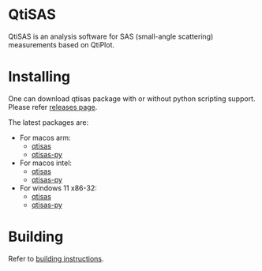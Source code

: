 # QtiSAS

QtiSAS is an analysis software for SAS (small-angle scattering) measurements
based on QtiPlot.

# Installing

One can download qtisas package with or without python scripting support. Please
refer [releases page](https://iffgit.fz-juelich.de/qtisas/qtisas/-/releases).

The latest packages are:

 * For macos arm:
   * [qtisas](https://iffgit.fz-juelich.de/api/v4/projects/1655/packages/generic/qtisas/v0.9.13/qtisas-v0.9.13-arm.dmg)
   * [qtisas-py](https://iffgit.fz-juelich.de/api/v4/projects/1655/packages/generic/qtisas/v0.9.13/qtisas-py-v0.9.13-arm.dmg)
 * For macos intel:
   * [qtisas](https://iffgit.fz-juelich.de/api/v4/projects/1655/packages/generic/qtisas/v0.9.13/qtisas-v0.9.13-intel.dmg)
   * [qtisas-py](https://iffgit.fz-juelich.de/api/v4/projects/1655/packages/generic/qtisas/v0.9.13/qtisas-py-v0.9.13-intel.dmg)
 * For windows 11 x86-32:
   * [qtisas](https://iffgit.fz-juelich.de/api/v4/projects/1655/packages/generic/qtisas/v0.9.13/qtisas-v0.9.13-x86_32.exe)
   * [qtisas-py](https://iffgit.fz-juelich.de/api/v4/projects/1655/packages/generic/qtisas/v0.9.13/qtisas-py-v0.9.13-x86_32.exe)

# Building

Refer to [building instructions](build.md).